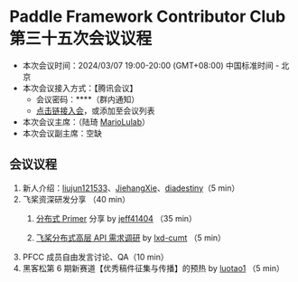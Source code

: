 # Paddle Framework Contributor Club 第三十五次会议议程

- 本次会议时间：2024/03/07 19:00-20:00 (GMT+08:00) 中国标准时间 - 北京
- 本次会议接入方式：【腾讯会议】
  - 会议密码：\*\*\*\*（群内通知）
  - [点击链接入会](https://meeting.tencent.com/dm/Eguamd4rLaWY)，或添加至会议列表
- 本次会议主席：（陆琦 [MarioLulab](https://github.com/MarioLulab)）
- 本次会议副主席：空缺

## 会议议程

1. 新人介绍：[liujun121533](https://github.com/liujun121533)、[JiehangXie](https://github.com/JiehangXie)、[diadestiny](https://github.com/diadestiny)（5 min）
2. 飞桨资深研发分享 （40 min）
   1. [分布式 Primer](https://github.com/PaddlePaddle/community/blob/master/pfcc/paddle-code-reading/auto_parallel/paddle_distributed_primer.md) 分享 by [jeff41404](https://github.com/jeff41404) （35 min）

   2. [飞桨分布式高层 API 需求调研](https://github.com/PaddlePaddle/Paddle/issues/62246) by [lxd-cumt](https://github.com/lxd-cumt) （5 min）
3. PFCC 成员自由发言讨论、QA（10 min）
4. 黑客松第 6 期新赛道【优秀稿件征集与传播】的预热 by [luotao1](https://github.com/luotao1) （5 min）
